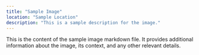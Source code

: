 ```yaml
---
title: "Sample Image"
location: "Sample Location"
description: "This is a sample description for the image."
---
```


This is the content of the sample image markdown file. It provides additional information about the image, its context, and any other relevant details.
